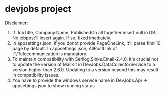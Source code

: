 # devjobs project

Disclaimer:

1.  If JobTitle, Company.Name, PublishedOn all together insert null in DB. No jobpost'll insert again.
    If so, fixed imediately.
2.  In appsettings.json, if you donot provide PageOneLink, it'll parse first 10 page by default.
    In appsettings.json, AllPostLink of IT/Telecommunication is mandatory.
3.  To maintain compatibility with Serilog.Sinks.Email-2.4.0,
    it's crucial not to update the version of MailKit in DevJobs.DataCollectorService to a version higher than 2.6.0. Updating to a version beyond this may result in compatibility issues.
4.  You have to provide the windows service name in DevJobs.Api -> appsettings.json to show running status
